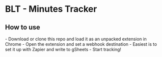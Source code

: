 <h1>BLT - Minutes Tracker</h1>

<h2>How to use</h2>
- Download or clone this repo and load it as an unpacked extension in Chrome
- Open the extension and set a webhook destination
  - Easiest is to set it up with Zapier and write to gSheets
- Start tracking!
